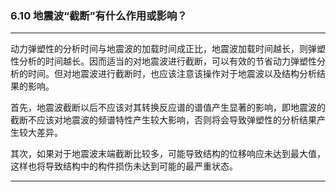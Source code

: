 ﻿### 6.10  地震波“截断”有什么作用或影响？
---

动力弹塑性的分析时间与地震波的加载时间成正比，地震波加载时间越长，则弹塑性分析的时间越长。因而适当的对地震波进行截断，可以有效的节省动力弹塑性分析的时间。但对地震波进行截断时，也应该注意该操作对于地震波以及结构分析结果的影响。


首先，地震波截断以后不应该对其转换反应谱的谱值产生显著的影响，即地震波的截断不应该对地震波的频谱特性产生较大影响，否则将会导致弹塑性的分析结果产生较大差异。


其次，如果对于地震波末端截断比较多，可能导致结构的位移响应未达到最大值，这样也将导致结构中的构件损伤未达到可能的最严重状态。


---
